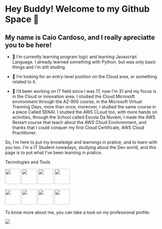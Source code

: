 # Hey Buddy! Welcome to my Github Space 👋
## My name is Caio Cardoso, and I really apreciatte you to be here!

- 🌱 I’m currently learning program logic and learning Javascript Language.
  I already learned something with Python, but was only basic things and i'm still studing

- 🤔 I’m looking for an entry-level position on the Cloud area, or something related to it.

- 🔭 I’d been working on IT field since I was 17, now I'm 31 and my focus is in the Cloud or innovation area.
  I studied the Cloud Microsoft environment through the AZ-900 course, in the Microsoft Virtual Tranning Days, more than once, moreover, I studied the same course in a place Called SENAI.
  I studied the AWS CLoud too, with more hands on activities, through the School called Escola Da Nuvem, I made the AWS Restart course that teach about the AWS Cloud Envinronment, and thanks that I
  could conquer my first Cloud Certificate, AWS Cloud Practitioner.  


 So, I'm here to put my knowledge and learnings in pratice, and to learn with you too.
 I'm a IT Student nowadays, studying about the Dev world, and this page is to put what I've been learning in pratice.

 Tecnologies and Tools

 <img src="https://cdn.jsdelivr.net/gh/devicons/devicon@latest/icons/amazonwebservices/amazonwebservices-original-wordmark.svg" width="50" height="50"/>        <img src="https://cdn.jsdelivr.net/gh/devicons/devicon@latest/icons/azure/azure-original-wordmark.svg" width="50" height="50"/>      <img src="https://cdn.jsdelivr.net/gh/devicons/devicon@latest/icons/git/git-original.svg" width="50" height="50"/>      <img src="https://cdn.jsdelivr.net/gh/devicons/devicon@latest/icons/github/github-original.svg" width="50" height="50"/>  <p>
 <img src="https://cdn.jsdelivr.net/gh/devicons/devicon@latest/icons/html5/html5-original.svg" width="50" height="50"/>      <img src="https://cdn.jsdelivr.net/gh/devicons/devicon@latest/icons/css3/css3-original.svg" width="50" height="50"/>      <img src="https://cdn.jsdelivr.net/gh/devicons/devicon@latest/icons/javascript/javascript-original.svg" width="50" height="50"/>       <img src="https://cdn.jsdelivr.net/gh/devicons/devicon@latest/icons/python/python-original.svg" width="50" height="50"/>   


To know more about me, you can take a look on my professional profile:
<div>
  <a href="linkedin.com/in/caio-cardoso-farias-it" target="_blank"><img loading="lazy" src="https://img.shields.io/badge/-LinkedIn-%230077B5?style=for-the-badge&logo=linkedin&logoColor=white" target="_blank"></a>
</div>
 

<!--
**oiaccf/oiaccf** is a ✨ _special_ ✨ repository because its `README.md` (this file) appears on your GitHub profile.

Here are some ideas to get you started:

- 🔭 I’m currently working on ...
- 🌱 I’m currently learning ...
- 👯 I’m looking to collaborate on ...
- 🤔 I’m looking for help with ...
- 💬 Ask me about ...
- 📫 How to reach me: ...
- 😄 Pronouns: ...
- ⚡ Fun fact: ...
-->
